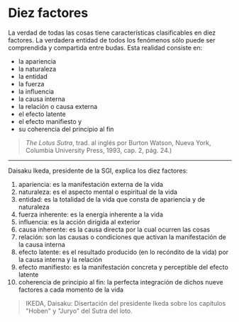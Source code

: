 # Diez factores

La verdad de todas las cosas tiene características clasificables en diez factores. La verdadera entidad de todos los fenómenos sólo puede ser comprendida y compartida entre budas. Esta realidad consiste en:

- la apariencia
- la naturaleza 
- la entidad
- la fuerza 
- la influencia
- la causa interna
- la relación o causa externa
- el efecto latente
- el efecto manifiesto y 
- su coherencia del principio al fin

> _The Lotus Sutra_, trad. al inglés por Burton Watson, Nueva York, Columbia University Press, 1993, cap. 2, pág. 24.)

___

Daisaku Ikeda, presidente de la SGI, explica los diez factores: 

1. apariencia: es la manifestación externa de la vida
2. naturaleza: es el aspecto mental o espiritual de la vida
3. entidad: es la totalidad de la vida que consta de apariencia y de naturaleza
4. fuerza inherente: es la energía inherente a la vida
5. influencia: es la acción dirigida al exterior
6. causa inherente: es la causa directa por la cual ocurren las cosas
7. relación: son las causas o condiciones que activan la manifestación de la causa interna
8. efecto latente: es el resultado producido (en lo recóndito de la vida) por la causa interna y la relación
9. efecto manifiesto: es la manifestación concreta y perceptible del efecto latente 
10. coherencia de principio al fin: la perfecta integración de dichos nueve factores a cada momento de la vida

> IKEDA, Daisaku: Disertación del presidente Ikeda sobre los capítulos "Hoben" y "Juryo" del Sutra del loto.
